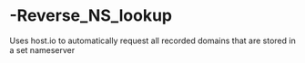 # -Reverse_NS_lookup
Uses host.io to automatically request all recorded domains that are stored in a set nameserver

